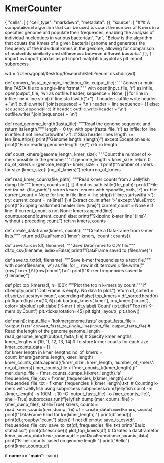 # KmerCounter
{
 "cells": [
  {
   "cell_type": "markdown",
   "metadata": {},
   "source": [
    "### A computational algorithm that can be used to count the number of Kmers in a specified genome and populate their frequences, enabling the analysis of individual nucleotides in various bacteria\n",
    "\n",
    "Below is the algorithm that counts the Kmers of a given bacterial genome and generates the frequency of the individual kmers in the genome, allowing for comparison of nucleotide similarity and differences between different bacteria."
   ]
  },
  {
import os
import pandas as pd
import matplotlib.pyplot as plt
import subprocess

wd = '/Users/gopal/Desktop/Research/KlebPneum'
os.chdir(wd)

def convert_fasta_to_single_line(input_file, output_file):
    """Convert a multi-line FASTA file to a single-line format."""
    with open(input_file, 'r') as infile, open(output_file, 'w') as outfile:
        header, sequence = None, []
        for line in infile:
            line = line.strip()
            if line.startswith(">"):
                if header:
                    outfile.write(header + '\n')
                    outfile.write(''.join(sequence) + '\n')
                header = line
                sequence = []
            else:
                sequence.append(line)
        if header:
            outfile.write(header + '\n')
            outfile.write(''.join(sequence) + '\n')

def read_genome_length(fasta_file):
    """Read the genome sequence and return its length."""
    length = 0
    try:
        with open(fasta_file, 'r') as infile:
            for line in infile:
                if not line.startswith(">"):  # Skip header lines
                    length += len(line.strip())
        print(f"Genome length: {length}")
    except Exception as e:
        print(f"Error reading genome length: {e}")
    return length

def count_kmers(genome_length, kmer_size):
    """Count the number of k-mers possible in the genome."""
    if genome_length < kmer_size:
        return 0
    no_of_kmers = (genome_length - kmer_size) + 1
    print(f"Number of kmers for size {kmer_size}: {no_of_kmers}")
    return no_of_kmers

def read_kmer_counts(file_path):
    """Read k-mer counts from a Jellyfish dump file."""
    kmers, counts = [], []
    if not os.path.isfile(file_path):
        print(f"File not found: {file_path}")
        return kmers, counts
    with open(file_path, 'r') as file:
        current_count = None
        for line in file:
            line = line.strip()
            if line.startswith('>'):
                try:
                    current_count = int(line[1:])  # Extract count after '>'
                except ValueError:
                    print(f"Skipping malformed header line: {line}")
                    current_count = None
            elif line:
                if current_count is not None:
                    kmers.append(line)
                    counts.append(current_count)
                else:
                    print(f"Skipping k-mer line '{line}' without a preceding count.")
    return kmers, counts

def create_dataframe(kmers, counts):
    """Create a DataFrame from k-mer lists."""
    return pd.DataFrame({'kmer': kmers, 'count': counts})

def save_to_csv(df, filename):
    """Save DataFrame to CSV file."""
    df.to_csv(filename, index=False)
    print(f"DataFrame saved to {filename}")

def save_to_txt(df, filename):
    """Save k-mer frequencies to a text file."""
    with open(filename, 'w') as file:
        for _, row in df.iterrows():
            file.write(f"{row['kmer']}\t{row['count']}\n")
    print(f"K-mer frequencies saved to {filename}")

def plot_top_kmers(df, n=100):
    """Plot the top n k-mers by count."""
    if df.empty:
        print("DataFrame is empty. No data to plot.")
        return
    df_sorted = df.sort_values(by='count', ascending=False)
    top_kmers = df_sorted.head(n)
    plt.figure(figsize=(10, 6))
    plt.bar(top_kmers['kmer'], top_kmers['count'], color='skyblue')
    plt.xlabel('K-mer')
    plt.ylabel('Count')
    plt.title(f'Top {n} K-mers by Count')
    plt.xticks(rotation=45)
    plt.tight_layout()
    plt.show()

def main():
    input_file = 'kpkmergenome.fasta'
    output_fasta_file = 'output.fasta'
    convert_fasta_to_single_line(input_file, output_fasta_file)
    # Read the length of the genome
    genome_length = read_genome_length(output_fasta_file)
    # Specify kmer lengths
    kmer_lengths = [10, 11, 12, 13, 14]
    # To store k-mer counts for each size
    kmer_counts_data = []  
    for kmer_length in kmer_lengths:
        no_of_kmers = count_kmers(genome_length, kmer_length)
        kmer_counts_data.append({'kmer_size': kmer_length, 'number_of_kmers': no_of_kmers})
        mer_counts_file = f'mer_counts_k{kmer_length}.jf'
        mer_dump_file = f'mer_counts_dumps_k{kmer_length}.fa'
        frequencies_file_csv = f'kmer_frequencies_k{kmer_length}.csv'
        frequencies_file_txt = f'kmer_frequencies_k{kmer_length}.txt'
        # Counting k-mers with Jellyfish using subprocess
        subprocess.run(f'jellyfish count -m {kmer_length} -s 100M -t 10 -C {output_fasta_file} -o {mer_counts_file}', shell=True)
        subprocess.run(f'jellyfish dump {mer_counts_file} > {mer_dump_file}', shell=True)
        kmers, counts = read_kmer_counts(mer_dump_file)
        df = create_dataframe(kmers, counts)
        print(f"DataFrame head for k={kmer_length}:")
        print(df.head())
        print(df.groupby("count").size())
        if not df.empty:
            save_to_csv(df, frequencies_file_csv)
            save_to_txt(df, frequencies_file_txt)
            print("Basic statistics:")
            print(df.describe())
            plot_top_kmers(df)
    # Creates a dataframefor kmer_counts_data
    kmer_counts_df = pd.DataFrame(kmer_counts_data)
    print("K-mer counts based on genome length:")
    print("Hello")
    print(kmer_counts_df)

if __name__ == "__main__":
    main()

